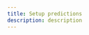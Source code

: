 ```yaml
---
title: Setup predictions
description: description
---
```


<inline-fragment platform="js" src="~/lib/predictions/fragments/js/start.md"></inline-fragment>
<inline-fragment platform="ios" src="~/lib/predictions/fragments/ios/start.md"></inline-fragment>